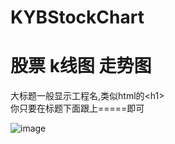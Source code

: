 # KYBStockChart

股票 k线图 走势图
===================================
  大标题一般显示工程名,类似html的\<h1\><br />
  你只要在标题下面跟上=====即可

![image](https://raw.githubusercontent.com/zhb1991nm/KYBStockChart/master/KYBStockChart/KYBStockChart/img/example.png)
